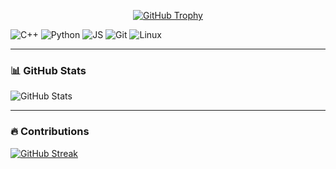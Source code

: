 <p align="center">
  <a href="https://github.com/ryo-ma/github-profile-trophy">
    <img src="https://github-profile-trophy.vercel.app/?username=lyronn20&theme=radical" alt="GitHub Trophy"/>
  </a>
</p>

![C++](https://img.shields.io/badge/C++-Advanced-blue?logo=cplusplus)
![Python](https://img.shields.io/badge/Python-Advanced-yellow?logo=python)
![JS](https://img.shields.io/badge/JavaScript-Intermediate-orange?logo=javascript)
![Git](https://img.shields.io/badge/Git-Intermediate-red?logo=git)
![Linux](https://img.shields.io/badge/Linux-Intermediate-black?logo=linux)

---

### 📊 GitHub Stats

![GitHub Stats](https://github-readme-stats.vercel.app/api?username=lyronn20&show_icons=true&theme=radical)

---

### 🔥 Contributions

[![GitHub Streak](https://streak-stats.demolab.com/?user=lyronn20&theme=radical)](https://git.io/streak-stats)

